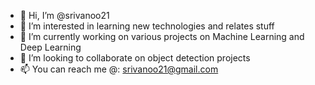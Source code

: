 - 👋 Hi, I’m @srivanoo21
- 👀 I’m interested in learning new technologies and relates stuff
- 🌱 I’m currently working on various projects on Machine Learning and Deep Learning
- 💞️ I’m looking to collaborate on object detection projects
- 📫 You can reach me @: srivanoo21@gmail.com
